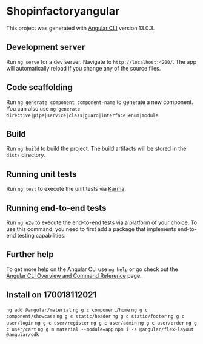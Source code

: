 # Shopinfactoryangular

This project was generated with [Angular CLI](https://github.com/angular/angular-cli) version 13.0.3.

## Development server

Run `ng serve` for a dev server. Navigate to `http://localhost:4200/`. The app will automatically reload if you change any of the source files.

## Code scaffolding

Run `ng generate component component-name` to generate a new component. You can also use `ng generate directive|pipe|service|class|guard|interface|enum|module`.

## Build

Run `ng build` to build the project. The build artifacts will be stored in the `dist/` directory.

## Running unit tests

Run `ng test` to execute the unit tests via [Karma](https://karma-runner.github.io).

## Running end-to-end tests

Run `ng e2e` to execute the end-to-end tests via a platform of your choice. To use this command, you need to first add a package that implements end-to-end testing capabilities.

## Further help

To get more help on the Angular CLI use `ng help` or go check out the [Angular CLI Overview and Command Reference](https://angular.io/cli) page.

## Install on 170018112021

`ng add @angular/material`
`ng g c component/home`
`ng g c component/showcase`
`ng g c static/header`
`ng g c static/footer`
`ng g c user/login`
`ng g c user/register`
`ng g c user/admin`
`ng g c user/order`
`ng g c user/cart`
`ng g m material --module=app`
`npm i -s @angular/flex-layout @angular/cdk`